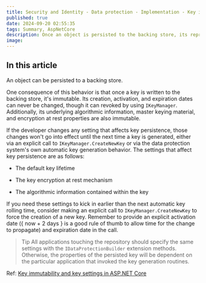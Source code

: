 ```yaml
---
title: Security and Identity - Data protection - Implementation - Key immutability and settings
published: true
date: 2024-09-20 02:55:35
tags: Summary, AspNetCore
description: Once an object is persisted to the backing store, its representation is forever fixed. New data can be added to the backing store, but existing data can never be mutated. The primary purpose of this behavior is to prevent data corruption.
image:
---
```


## In this article

An object can be persisted to a backing store.

One consequence of this behavior is that once a key is written to the backing store, it's immutable. Its creation, activation, and expiration dates can never be changed, though it can revoked by using ```IKeyManager```. Additionally, its underlying algorithmic information, master keying material, and encryption at rest properties are also immutable.

If the developer changes any setting that affects key persistence, those changes won't go into effect until the next time a key is generated, either via an explicit call to ```IKeyManager.CreateNewKey``` or via the data protection system's own automatic key generation behavior. The settings that affect key persistence are as follows:

- The default key lifetime

- The key encryption at rest mechanism

- The algorithmic information contained within the key

If you need these settings to kick in earlier than the next automatic key rolling time, consider making an explicit call to ```IKeyManager.CreateNewKey``` to force the creation of a new key. Remember to provide an explicit activation date ({ now + 2 days } is a good rule of thumb to allow time for the change to propagate) and expiration date in the call.

> Tip
All applications touching the repository should specify the same settings with the ```IDataProtectionBuilder``` extension methods. Otherwise, the properties of the persisted key will be dependent on the particular application that invoked the key generation routines.

Ref: [Key immutability and key settings in ASP.NET Core](https://learn.microsoft.com/en-us/aspnet/core/security/data-protection/implementation/key-immutability?view=aspnetcore-8.0)